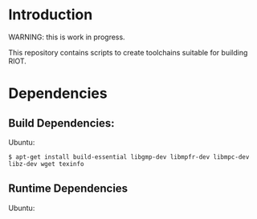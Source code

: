 # Introduction

WARNING: this is work in progress.

This repository contains scripts to create toolchains suitable for building RIOT.

# Dependencies
## Build Dependencies:

Ubuntu:

    $ apt-get install build-essential libgmp-dev libmpfr-dev libmpc-dev libz-dev wget texinfo

## Runtime Dependencies

Ubuntu:
